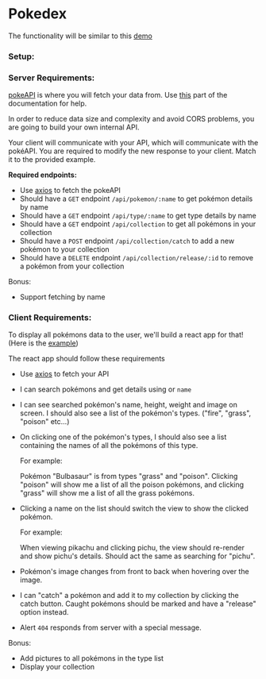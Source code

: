 <h1>Pokedex</h1>

The functionality will be similar to this [demo](https://murmuring-cove-95500.herokuapp.com/)

### Setup:

### Server Requirements:

[pokeAPI](https://pokeapi.co/) is where you will fetch your data from. Use [this](https://pokeapi.co/docs/v2#pokemon-section) part of the documentation for help.

In order to reduce data size and complexity and avoid CORS problems, you are going to build your own internal API.

Your client will communicate with your API, which will communicate with the pokéAPI. You are required to modify the new response to your client. Match it to the provided example.

**Required endpoints:**

- Use [axios](https://www.npmjs.com/package/axios) to fetch the pokeAPI
- Should have a `GET` endpoint `/api/pokemon/:name` to get pokémon details by name
- Should have a `GET` endpoint `/api/type/:name` to get type details by name
- Should have a `GET` endpoint `/api/collection` to get all pokémons in your collection
- Should have a `POST` endpoint `/api/collection/catch` to add a new pokémon to your collection
- Should have a `DELETE` endpoint `/api/collection/release/:id` to remove a pokémon from your collection

Bonus:

- Support fetching by name

### Client Requirements:

To display all pokémons data to the user, we'll build a react app for that! (Here is the [example](https://murmuring-cove-95500.herokuapp.com/))

The react app should follow these requirements

- Use [axios](https://www.npmjs.com/package/axios) to fetch your API
- I can search pokémons and get details using or `name`
- I can see searched pokémon's name, height, weight and image on screen.
  I should also see a list of the pokémon's types. ("fire", "grass", "poison" etc...)
- On clicking one of the pokémon's types, I should also see a list containing the names of all the pokémons of this type.

  For example:

  Pokémon "Bulbasaur" is from types "grass" and "poison". Clicking "poison" will show me a list of all the poison pokémons, and clicking "grass" will show me a list of all the grass pokémons.

- Clicking a name on the list should switch the view to show the clicked pokémon.

  For example:

  When viewing pikachu and clicking pichu, the view should re-render and show pichu's details. Should act the same as searching for "pichu".

- Pokémon's image changes from front to back when hovering over the image.
- I can "catch" a pokémon and add it to my collection by clicking the catch button. Caught pokémons should be marked and have a "release" option instead.
- Alert `404` responds from server with a special message.

Bonus:

- Add pictures to all pokémons in the type list
- Display your collection
